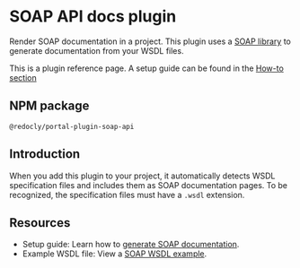 # SOAP API docs plugin

Render SOAP documentation in a project. This plugin uses a <a href="https://github.com/vpulim/node-soap" target="_blank">SOAP library</a> to generate documentation from your WSDL files.

This is a plugin reference page. A setup guide can be found in the [How-to section](../../../../content/api-docs/add-soap-docs.md)

## NPM package

`@redocly/portal-plugin-soap-api`

## Introduction

When you add this plugin to your project, it automatically detects WSDL specification files and includes them as SOAP documentation pages.
To be recognized, the specification files must have a `.wsdl` extension.

## Resources

* Setup guide: Learn how to [generate SOAP documentation](../../../../content/api-docs/add-soap-docs.md).
* Example WSDL file: View a [SOAP WSDL example](https://www.tutorialspoint.com/wsdl/wsdl_example.htm).
